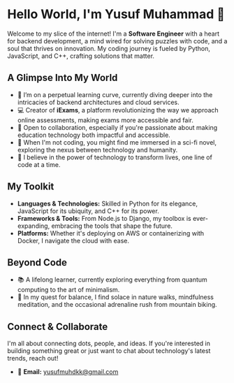 # Hello World, I'm Yusuf Muhammad 👋

Welcome to my slice of the internet! I'm a **Software Engineer** with a heart for backend development, a mind wired for solving puzzles with code, and a soul that thrives on innovation. My coding journey is fueled by Python, JavaScript, and C++, crafting solutions that matter.

## A Glimpse Into My World
- 🌱 I’m on a perpetual learning curve, currently diving deeper into the intricacies of backend architectures and cloud services.
- 💻 Creator of **iExams**, a platform revolutionizing the way we approach online assessments, making exams more accessible and fair.
- 🤝 Open to collaboration, especially if you're passionate about making education technology both impactful and accessible.
- 📘 When I'm not coding, you might find me immersed in a sci-fi novel, exploring the nexus between technology and humanity.
- 🚀 I believe in the power of technology to transform lives, one line of code at a time.

## My Toolkit
- **Languages & Technologies:** Skilled in Python for its elegance, JavaScript for its ubiquity, and C++ for its power.
- **Frameworks & Tools:** From Node.js to Django, my toolbox is ever-expanding, embracing the tools that shape the future.
- **Platforms:** Whether it's deploying on AWS or containerizing with Docker, I navigate the cloud with ease.

## Beyond Code
- 📚 A lifelong learner, currently exploring everything from quantum computing to the art of minimalism.
- 🌿 In my quest for balance, I find solace in nature walks, mindfulness meditation, and the occasional adrenaline rush from mountain biking.


## Connect & Collaborate
I'm all about connecting dots, people, and ideas. If you're interested in building something great or just want to chat about technology's latest trends, reach out!

- 📧 **Email:** [yusufmuhdkk@gmail.com](mailto:yusufmuhdkk@gmail.com)

